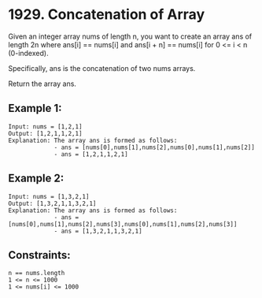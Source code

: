 # 1929. Concatenation of Array
      
Given an integer array nums of length n, you want to create an array ans of length 2n where ans[i] == nums[i] and ans[i + n] == nums[i] for 0 <= i < n (0-indexed).

Specifically, ans is the concatenation of two nums arrays.

Return the array ans.

## Example 1:

    Input: nums = [1,2,1]
    Output: [1,2,1,1,2,1]
    Explanation: The array ans is formed as follows:
                 - ans = [nums[0],nums[1],nums[2],nums[0],nums[1],nums[2]]
                 - ans = [1,2,1,1,2,1]

## Example 2:

    Input: nums = [1,3,2,1]
    Output: [1,3,2,1,1,3,2,1]
    Explanation: The array ans is formed as follows:
                 - ans = [nums[0],nums[1],nums[2],nums[3],nums[0],nums[1],nums[2],nums[3]]
                 - ans = [1,3,2,1,1,3,2,1]

## Constraints:

    n == nums.length
    1 <= n <= 1000
    1 <= nums[i] <= 1000
